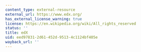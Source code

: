 ```yaml
---
content_type: external-resource
external_url: https://www.edx.org/
has_external_license_warning: true
license: https://en.wikipedia.org/wiki/All_rights_reserved
status: ''
title: edX
uid: eed97831-2d61-452d-9513-4c1124bf405e
wayback_url: ''
---
```

